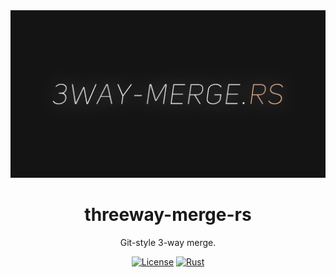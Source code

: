 <div align="center">
  <img src="./assets/banner.png" alt="3way merge"/>

# threeway-merge-rs

Git-style 3-way merge.

[![License](https://img.shields.io/badge/License-MIT-green.svg)](https://opensource.org/licenses/MIT)
[![Rust](https://img.shields.io/badge/rust-1.86.0+-orange.svg?logo=rust)](https://www.rust-lang.org/)

</div>
